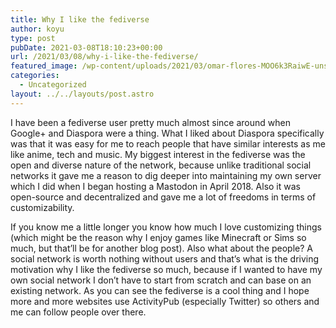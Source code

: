 ```yaml
---
title: Why I like the fediverse
author: koyu
type: post
pubDate: 2021-03-08T18:10:23+00:00
url: /2021/03/08/why-i-like-the-fediverse/
featured_image: /wp-content/uploads/2021/03/omar-flores-MOO6k3RaiwE-unsplash.jpg
categories:
  - Uncategorized
layout: ../../layouts/post.astro
---
```

I have been a fediverse user pretty much almost since around when Google+ and Diaspora were a thing. What I liked about Diaspora specifically was that it was easy for me to reach people that have similar interests as me like anime, tech and music. My biggest interest in the fediverse was the open and diverse nature of the network, because unlike traditional social networks it gave me a reason to dig deeper into maintaining my own server which I did when I began hosting a Mastodon in April 2018. Also it was open-source and decentralized and gave me a lot of freedoms in terms of customizability.

If you know me a little longer you know how much I love customizing things (which might be the reason why I enjoy games like Minecraft or Sims so much, but that&#8217;ll be for another blog post). Also what about the people? A social network is worth nothing without users and that&#8217;s what is the driving motivation why I like the fediverse so much, because if I wanted to have my own social network I don&#8217;t have to start from scratch and can base on an existing network. As you can see the fediverse is a cool thing and I hope more and more websites use ActivityPub (especially Twitter) so others and me can follow people over there.